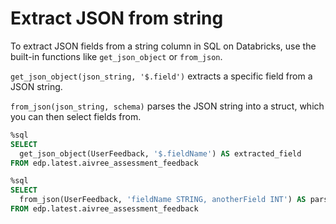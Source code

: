 # Extract JSON from string

To extract JSON fields from a string column in SQL on Databricks, use the built-in functions like `get_json_object` or `from_json`.

`get_json_object(json_string, '$.field')` extracts a specific field from a JSON string.

`from_json(json_string, schema)` parses the JSON string into a struct, which you can then select fields from.

```sql
%sql
SELECT
  get_json_object(UserFeedback, '$.fieldName') AS extracted_field
FROM edp.latest.aivree_assessment_feedback
```

```sql
%sql
SELECT
  from_json(UserFeedback, 'fieldName STRING, anotherField INT') AS parsed_json
FROM edp.latest.aivree_assessment_feedback
```